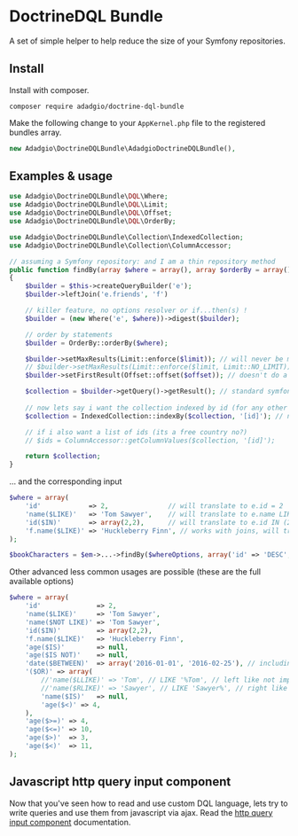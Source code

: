 DoctrineDQL Bundle
====

A set of simple helper to help reduce the size of your Symfony repositories.

## Install

Install with composer.

`composer require adadgio/doctrine-dql-bundle`

Make the following change to your `AppKernel.php` file to the registered bundles array.

```php
new Adadgio\DoctrineDQLBundle\AdadgioDoctrineDQLBundle(),
```

## Examples & usage

```php
use Adadgio\DoctrineDQLBundle\DQL\Where;
use Adadgio\DoctrineDQLBundle\DQL\Limit;
use Adadgio\DoctrineDQLBundle\DQL\Offset;
use Adadgio\DoctrineDQLBundle\DQL\OrderBy;

use Adadgio\DoctrineDQLBundle\Collection\IndexedCollection;
use Adadgio\DoctrineDQLBundle\Collection\ColumnAccessor;

// assuming a Symfony repository: and I am a thin repository method
public function findBy(array $where = array(), array $orderBy = array(), $limit = null, $offset)
{
    $builder = $this->createQueryBuilder('e');
    $builder->leftJoin('e.friends', 'f')

    // killer feature, no options resolver or if...then(s) !
    $builder = (new Where('e', $where))->digest($builder);

    // order by statements
    $builder = OrderBy::orderBy($where);

    $builder->setMaxResults(Limit::enforce($limit)); // will never be more than 1000
    // $builder->setMaxResults(Limit::enforce($limit, Limit::NO_LIMIT)); // could eventually be more than 1000
    $builder->setFirstResult(Offset::offset($offset)); // doesn't do a lot, just for integer conversion

    $collection = $builder->getQuery()->getResult(); // standard symfony common saying
    
    // now lets say i want the collection indexed by id (for any other further usage)
    $collection = IndexedCollection::indexBy($collection, '[id]'); // nb: would also work with pure arrays

    // if i also want a list of ids (its a free country no?)
    // $ids = ColumnAccessor::getColumnValues($collection, '[id]');

    return $collection;
}
```

... and the corresponding input

```php
$where = array(
    'id'            => 2,               // will translate to e.id = 2
    'name($LIKE)'   => 'Tom Sawyer',    // will translate to e.name LIKE '%Tom Sawyer%'
    'id($IN)'       => array(2,2),      // will translate to e.id IN (2,3),
    'f.name($LIKE)' => 'Huckleberry Finn', // works with joins, will translate to f.name LIKE '%Huckleberry Finn%'
);

$bookCharacters = $em->...->findBy($whereOptions, array('id' => 'DESC', 15, 5));

```

Other advanced less common usages are possible (these are the full available options)

```php
$where = array(
    'id'              => 2,
    'name($LIKE)'     => 'Tom Sawyer',
    'name($NOT LIKE)' => 'Tom Sawyer',
    'id($IN)'         => array(2,2),
    'f.name($LIKE)'   => 'Huckleberry Finn',
    'age($IS)'        => null,
    'age($IS NOT)'    => null,
    'date($BETWEEN)'  => array('2016-01-01', '2016-02-25'), // including both start and end dates
    '($OR)' => array(
        //'name($LLIKE)' => 'Tom', // LIKE '%Tom', // left like not implemented in current version
        //'name($RLIKE)' => 'Sawyer', // LIKE 'Sawyer%', // right like not implemented in current version
        'name($IS)'   => null,
        'age($<)' => 4,
    ),
    'age($>=)' => 4,
    'age($<=)' => 10,
    'age($>)'  => 3,
    'age($<)'  => 11,
);
```

## Javascript http query input component

Now that you've seen how to read and use custom DQL language, lets try to write queries and use them from javascript via ajax. Read the [http query input component]() documentation.
